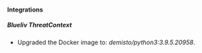 #### Integrations
##### Blueliv ThreatContext
- Upgraded the Docker image to: *demisto/python3:3.9.5.20958*.
